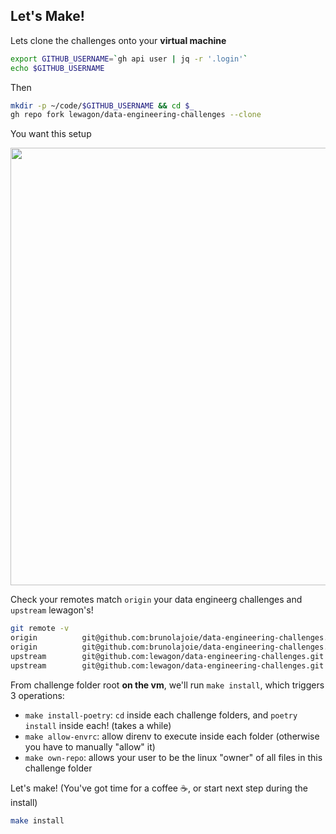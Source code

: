 ## Let's Make!

Lets clone the challenges onto your **virtual machine**

```bash
export GITHUB_USERNAME=`gh api user | jq -r '.login'`
echo $GITHUB_USERNAME
```

Then

```bash
mkdir -p ~/code/$GITHUB_USERNAME && cd $_
gh repo fork lewagon/data-engineering-challenges --clone
```
You want this setup

<img src="https://wagon-public-datasets.s3.amazonaws.com/data-engineering/W0D1/repo-setup.png" width=700 />

Check your remotes match `origin` your data engineerg challenges and `upstream` lewagon's!
```bash
git remote -v
origin          git@github.com:brunolajoie/data-engineering-challenges.git (fetch)
origin          git@github.com:brunolajoie/data-engineering-challenges.git (push)
upstream        git@github.com:lewagon/data-engineering-challenges.git (fetch)
upstream        git@github.com:lewagon/data-engineering-challenges.git (push)
```

From challenge folder root **on the vm**, we'll run `make install`, which triggers 3 operations:

- `make install-poetry`: `cd` inside each challenge folders, and `poetry install` inside each! (takes a while)
- `make allow-envrc`: allow direnv to execute inside each folder (otherwise you have to manually "allow" it)
- `make own-repo`: allows your user to be the linux "owner" of all files in this challenge folder

Let's make! (You've got time for a coffee ☕️, or start next step during the install)

```bash
make install
```
